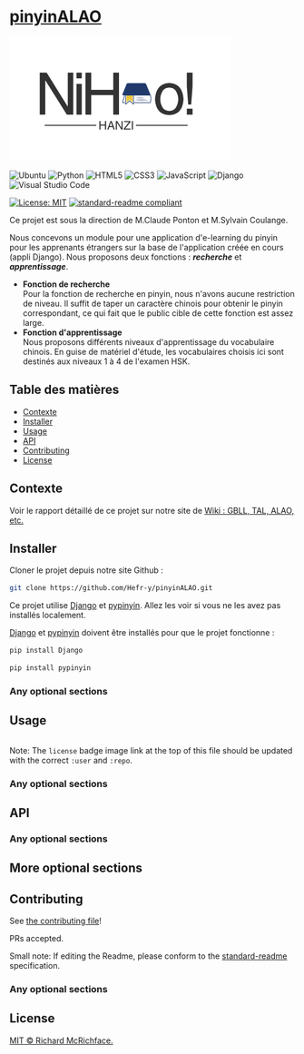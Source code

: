 # **[pinyinALAO](https://github.com/Hefr-y/pinyinALAO)**
  

![banner](https://github.com/Hefr-y/pinyinALAO/blob/main/pinyinALAO/static/styles/homestyle/images/logo.png)

![Ubuntu](https://img.shields.io/badge/Ubuntu-E95420?style=for-the-badge&logo=ubuntu&logoColor=white)
![Python](https://img.shields.io/badge/python-3670A0?style=for-the-badge&logo=python&logoColor=ffdd54)
![HTML5](https://img.shields.io/badge/html5-%23E34F26.svg?style=for-the-badge&logo=html5&logoColor=white)
![CSS3](https://img.shields.io/badge/css3-%231572B6.svg?style=for-the-badge&logo=css3&logoColor=white)
![JavaScript](https://img.shields.io/badge/javascript-%23323330.svg?style=for-the-badge&logo=javascript&logoColor=%23F7DF1E)
![Django](https://img.shields.io/badge/django-%23092E20.svg?style=for-the-badge&logo=django&logoColor=white)
![Visual Studio Code](https://img.shields.io/badge/Visual%20Studio%20Code-0078d7.svg?style=for-the-badge&logo=visual-studio-code&logoColor=white)

[![License: MIT](https://img.shields.io/badge/License-MIT-yellow.svg)](https://github.com/Hefr-y/pinyinALAO/blob/main/LICENSE)
[![standard-readme compliant](https://img.shields.io/badge/readme%20style-standard-brightgreen.svg?style=flat-square)](https://github.com/RichardLitt/standard-readme)

Ce projet est sous la direction de M.Claude Ponton et M.Sylvain Coulange.

Nous concevons un module pour une application d'e-learning du pinyin pour les apprenants étrangers sur la base de l'application créée en cours (appli Django). Nous proposons deux fonctions : ***recherche*** et ***apprentissage***. 
- **Fonction de recherche**<br>
Pour la fonction de recherche en pinyin, nous n'avons aucune restriction de niveau. Il suffit de taper un caractère chinois pour obtenir le pinyin correspondant, ce qui fait que le public cible de cette fonction est assez large.<br>
- **Fonction d'apprentissage**<br>
Nous proposons différents niveaux d'apprentissage du vocabulaire chinois. En guise de matériel d'étude, les vocabulaires choisis ici sont destinés aux niveaux 1 à 4 de l'examen HSK.

## Table des matières

- [Contexte](#contexte)
- [Installer](#installer)
- [Usage](#usage)
- [API](#api)
- [Contributing](#contributing)
- [License](#license)


## Contexte

Voir le rapport détaillé de ce projet sur notre site de [Wiki : GBLL, TAL, ALAO, etc.](https://wiki.lezinter.net/_/Projets:Projet_NiHao!_HanZi)

## Installer

Cloner le projet depuis notre site Github : 
```bash
git clone https://github.com/Hefr-y/pinyinALAO.git
```

Ce projet utilise [Django](https://www.djangoproject.com/) et [pypinyin](https://github.com/mozillazg/python-pinyin). Allez les voir si vous ne les avez pas installés localement.

[Django](https://www.djangoproject.com/) et [pypinyin](https://github.com/mozillazg/python-pinyin) doivent être installés pour que le projet fonctionne :

```bash
pip install Django
```
```bash
pip install pypinyin
```

### Any optional sections

## Usage

```
```

Note: The `license` badge image link at the top of this file should be updated with the correct `:user` and `:repo`.

### Any optional sections

## API

### Any optional sections

## More optional sections

## Contributing

See [the contributing file](CONTRIBUTING.md)!

PRs accepted.

Small note: If editing the Readme, please conform to the [standard-readme](https://github.com/RichardLitt/standard-readme) specification.

### Any optional sections

## License

[MIT © Richard McRichface.](../LICENSE)
